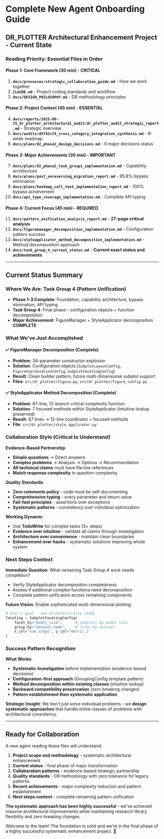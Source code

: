 # Complete New Agent Onboarding Guide
## DR_PLOTTER Architectural Enhancement Project - Current State

### **Reading Priority: Essential Files in Order**

#### **Phase 1: Core Framework (30 min) - CRITICAL**
1. **`docs/processes/strategic_collaboration_guide.md`** - How we work together
2. **`CLAUDE.md`** - Project coding standards and workflow  
3. **`docs/DESIGN_PHILOSOPHY.md`** - DR methodology principles

#### **Phase 2: Project Context (45 min) - ESSENTIAL** 
4. **`docs/reports/2025-08-25_dr_plotter_architectural_audit/dr_plotter_audit_strategic_report.md`** - Strategic overview
5. **`docs/audits/d5742c74_cross_category_integration_synthesis.md`** - 8-week roadmap
6. **`docs/plans/02_phase2_design_decisions.md`** - 6 major decisions status

#### **Phase 3: Major Achievements (30 min) - IMPORTANT**
7. **`docs/plans/02_phase2_task_group1_implementation.md`** - Capability architecture
8. **`docs/plans/post_unreserving_migration_report.md`** - 95.8% bypass elimination  
9. **`docs/plans/heatmap_cell_text_implementation_report.md`** - 100% bypass achievement
10. **`docs/api_type_coverage_implementation.md`** - Complete API typing

#### **Phase 4: Current Focus (45 min) - REQUIRED**
11. **`docs/pattern_unification_analysis_report.md`** - **27-page critical analysis**
12. **`docs/figuremanager_decomposition_implementation.md`** - Configuration pattern success
13. **`docs/styleapplicator_method_decomposition_implementation.md`** - Method decomposition approach
14. **`docs/task_group_4_current_status.md`** - **Current exact status and achievements**

---

## **Current Status Summary**

### **Where We Are: Task Group 4 (Pattern Unification)**
- **Phase 1-3 Complete**: Foundation, capability architecture, bypass elimination, API typing
- **Task Group 4**: Final phase - configuration objects + function decomposition
- **Major Achievement**: FigureManager + StyleApplicator decomposition **COMPLETE**

### **What We've Just Accomplished**

#### **✅ FigureManager Decomposition (Complete)**
- **Problem**: 34-parameter constructor explosion
- **Solution**: Configuration objects (`SubplotLayoutConfig`, `FigureCoordinationConfig`, `SubplotFacetingConfig`)
- **Result**: Clean builder pattern, future multi-dimensional subplot support
- **Files**: `src/dr_plotter/figure.py`, `src/dr_plotter/figure_config.py`

#### **✅ StyleApplicator Method Decomposition (Complete)** 
- **Problem**: 67-line, 12-branch critical complexity function
- **Solution**: 7 focused methods within StyleApplicator (intuitive lookup preserved)
- **Result**: 67 lines → 12-line coordinator + focused methods
- **File**: `src/dr_plotter/style_applicator.py`

### **Collaboration Style (Critical to Understand)**

**Evidence-Based Partnership**:
- **Simple questions** → Direct answers
- **Complex problems** → Analysis → Options → Recommendation  
- **All technical claims** must have file:line references
- **Match response complexity** to question complexity

**Quality Standards**:
- **Zero comments policy** - code must be self-documenting
- **Comprehensive typing** - every parameter and return value
- **Fail-fast principles** - assertions over exceptions
- **Systematic patterns** - consistency over individual optimization

**Working Dynamic**:
- Use **TodoWrite** for complex tasks (3+ steps)
- **Evidence over intuition** - validate all claims through investigation
- **Architecture over convenience** - maintain clean boundaries
- **Enhancement over hacks** - systematic solutions improving whole system

### **Next Steps Context**

**Immediate Question**: What remaining Task Group 4 work needs completion?
- Verify StyleApplicator decomposition completeness
- Assess if additional complex functions need decomposition  
- Complete pattern unification across remaining components

**Future Vision**: Enable sophisticated multi-dimensional plotting:
```python
# User's goal - now architecturally ready
faceting = SubplotFacetingConfig(
    facet_by="model_size",      # subplots by model size
    group_by="dataset_name",    # lines by dataset  
    x_col="num_steps", y_col="metric_1"
)
```

### **Success Pattern Recognition**

**What Works**:
- **Systematic investigation** before implementation (evidence-based decisions)
- **Configuration-first approach** (GroupingConfig template pattern)
- **Method decomposition within existing classes** (intuitive lookup)
- **Backward compatibility preservation** (zero breaking changes)
- **Pattern establishment then systematic application**

**Strategic Insight**: We don't just solve individual problems - we **design systematic approaches** that handle entire classes of problems with architectural consistency.

---

## **Ready for Collaboration**

A new agent reading these files will understand:
1. **Project scope and methodology** - systematic architectural enhancement
2. **Current status** - final phase of major transformation
3. **Collaboration patterns** - evidence-based strategic partnership
4. **Quality standards** - DR methodology with zero tolerance for legacy patterns
5. **Recent achievements** - major complexity reduction and pattern establishment
6. **Next steps context** - complete remaining pattern unification

**The systematic approach has been highly successful** - we've achieved massive architectural improvements while maintaining research library flexibility and zero breaking changes.

Welcome to the team! The foundation is solid and we're in the final phase of a highly successful systematic enhancement project. 🚀